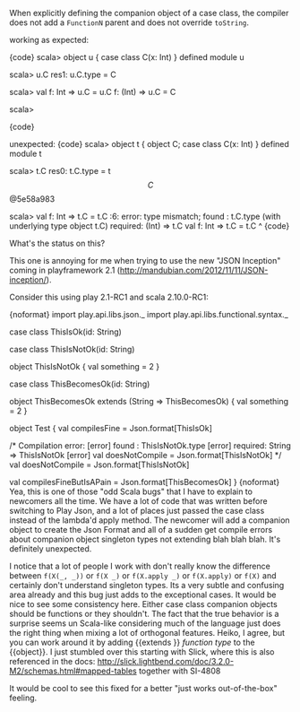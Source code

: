 When explicitly defining the companion object of a case class, the compiler does not add a `FunctionN` parent and does not override `toString`.

working as expected:

{code}
scala> object u { case class C(x: Int) }
defined module u

scala> u.C
res1: u.C.type = C

scala> val f: Int => u.C = u.C
f: (Int) => u.C = C

scala> 

{code}


unexpected:
{code}
scala> object t { object C; case class C(x: Int) }
defined module t

scala> t.C
res0: t.C.type = t$$C$$@5e58a983

scala> val f: Int => t.C = t.C
<console>:6: error: type mismatch;
 found   : t.C.type (with underlying type object t.C)
 required: (Int) => t.C
       val f: Int => t.C = t.C
                             ^
{code}

What's the status on this?

This one is annoying for me when trying to use the new "JSON Inception" coming in playframework 2.1 (http://mandubian.com/2012/11/11/JSON-inception/).

Consider this using play 2.1-RC1 and scala 2.10.0-RC1:

{noformat}
import play.api.libs.json._
import play.api.libs.functional.syntax._

case class ThisIsOk(id: String)

case class ThisIsNotOk(id: String)

object ThisIsNotOk {
  val something = 2
}

case class ThisBecomesOk(id: String)

object ThisBecomesOk extends (String => ThisBecomesOk) {
  val something = 2
}

object Test {
  val compilesFine = Json.format[ThisIsOk]

/*
Compilation error:
[error]  found   : ThisIsNotOk.type
[error]  required: String => ThisIsNotOk
[error]     val doesNotCompile = Json.format[ThisIsNotOk]
*/
  val doesNotCompile = Json.format[ThisIsNotOk]

  val compilesFineButIsAPain = Json.format[ThisBecomesOk]
}
{noformat}
Yea, this is one of those "odd Scala bugs" that I have to explain to newcomers all the time. We have a lot of code that was written before switching to Play Json, and a lot of places just passed the case class instead of the lambda'd apply method. The newcomer will add a companion object to create the Json Format and all of a sudden get compile errors about companion object singleton types not extending blah blah blah. It's definitely unexpected.

I notice that a lot of people I work with don't really know the difference between `f(X(_, _))` or `f(X _)` or `f(X.apply _)` or `f(X.apply)` or `f(X)` and certainly don't understand singleton types. Its a very subtle and confusing area already and this bug just adds to the exceptional cases. It would be nice to see some consistency here. Either case class companion objects should be functions or they shouldn't. The fact that the true behavior is a surprise seems un Scala-like considering much of the language just does the right thing when mixing a lot of orthogonal features.
Heiko, I agree, but you can work around it by adding {{extends }} *function type* to the {{object}}.
I just stumbled over this starting with Slick, where this is also referenced in the docs: http://slick.lightbend.com/doc/3.2.0-M2/schemas.html#mapped-tables together with SI-4808

It would be cool to see this fixed for a better "just works out-of-the-box" feeling.
